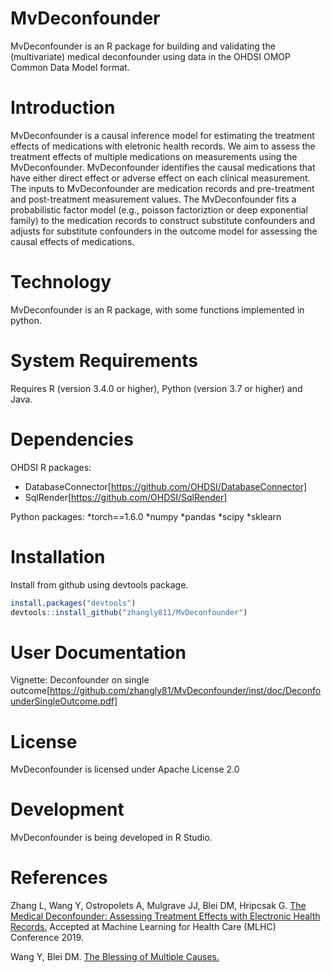 MvDeconfounder
======================

MvDeconfounder is an R package for building and validating the (multivariate) medical deconfounder using data in the OHDSI OMOP Common Data Model format. 

Introduction
============

MvDeconfounder is a causal inference model for estimating the treatment effects of medications with eletronic health records. We aim to assess the treatment effects of multiple medications on measurements using the MvDeconfounder. MvDeconfounder identifies the causal medications that have either direct effect or adverse effect on each clinical measurement. The inputs to MvDeconfounder are medication records and pre-treatment and post-treatment measurement values. The MvDeconfounder fits a probabilistic factor model (e.g., poisson factoriztion or deep exponential family) to the medication records to construct substitute confounders and adjusts for substitute confounders in the outcome model for assessing the causal effects of medications. 

Technology
==========
MvDeconfounder is an R package, with some functions implemented in python.

System Requirements
===================
Requires R (version 3.4.0 or higher), Python (version 3.7 or higher) and Java.


Dependencies
============
OHDSI R packages:
 * DatabaseConnector[https://github.com/OHDSI/DatabaseConnector]
 * SqlRender[https://github.com/OHDSI/SqlRender]
 
Python packages:
 *torch==1.6.0
 *numpy
 *pandas
 *scipy
 *sklearn
 
Installation
============
Install from github using devtools package.
```r
install.packages("devtools")
devtools::install_github("zhangly811/MvDeconfounder")
```
 
User Documentation
============
Vignette: Deconfounder on single outcome[https://github.com/zhangly81/MvDeconfounder/inst/doc/DeconfounderSingleOutcome.pdf]



License
=======
MvDeconfounder is licensed under Apache License 2.0

Development
===========
MvDeconfounder is being developed in R Studio.

References
===========
Zhang L, Wang Y, Ostropolets A, Mulgrave JJ, Blei DM, Hripcsak G. [The Medical Deconfounder: Assessing Treatment Effects with Electronic Health Records.](https://arxiv.org/abs/1904.02098) Accepted at Machine Learning for Health Care (MLHC) Conference 2019.

Wang Y, Blei DM. [The Blessing of Multiple Causes.](https://arxiv.org/abs/1805.06826)
